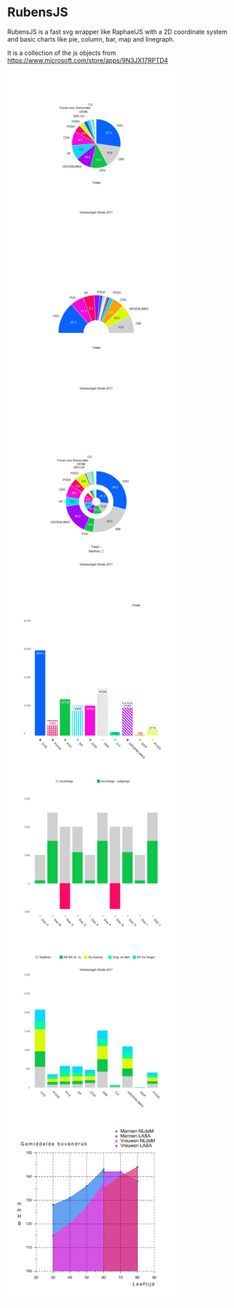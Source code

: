 # RubensJS

RubensJS is a fast svg wrapper like RaphaelJS with a 2D coordinate system and basic charts like pie, column, bar, map and linegraph.

It is a collection of the js objects from https://www.microsoft.com/store/apps/9N3JX17RPTD4 

<img src='/jpg/pie.jpg' width='400' align='left'/>

<img src='/jpg/pie_arc.jpg' width='400' align='left'/>

<img src='/jpg/pie_double.jpg' width='400' align='left'/>

<img src='/jpg/columns_stripes.jpg' width='400' align='left'/>

<img src='/jpg/incomings.jpg' width='400' align='left'/>

<img src='/jpg/columns_stacked.jpg' width='400' align='left'/>

<img src='/jpg/linegraph.png' width='400' align='left'/>


